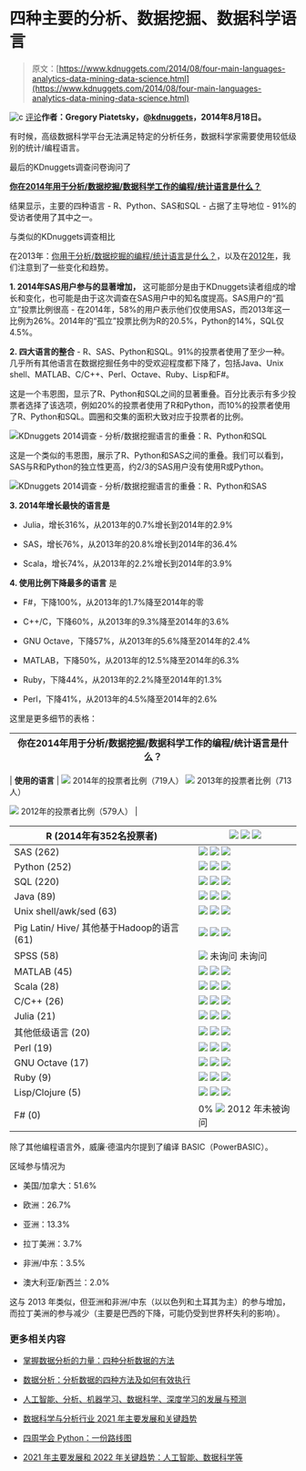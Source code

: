 # 四种主要的分析、数据挖掘、数据科学语言

> 原文：[https://www.kdnuggets.com/2014/08/four-main-languages-analytics-data-mining-data-science.html](https://www.kdnuggets.com/2014/08/four-main-languages-analytics-data-mining-data-science.html)

![c](../Images/3d9c022da2d331bb56691a9617b91b90.png) [评论](#comments)**作者：Gregory Piatetsky，[@kdnuggets](https://twitter.com/kdnuggets)，2014年8月18日。**

有时候，高级数据科学平台无法满足特定的分析任务，数据科学家需要使用较低级别的统计/编程语言。

最后的KDnuggets调查问卷询问了

[**你在2014年用于分析/数据挖掘/数据科学工作的编程/统计语言是什么？**](/polls/2014/languages-analytics-data-mining-data-science.html)

结果显示，主要的四种语言 - R、Python、SAS和SQL - 占据了主导地位 - 91%的受访者使用了其中之一。

与类似的KDnuggets调查相比

在2013年：[你用于分析/数据挖掘的编程/统计语言是什么？](/polls/2013/languages-analytics-data-mining-data-science.html)，以及在[2012年](/polls/2012/analytics-data-mining-programming-languages.html)，我们注意到了一些变化和趋势。

**1\. 2014年SAS用户参与的显著增加，** 这可能部分是由于KDnuggets读者组成的增长和变化，也可能是由于这次调查在SAS用户中的知名度提高。SAS用户的“孤立”投票比例很高 - 在2014年，58%的用户表示他们仅使用SAS，而2013年这一比例为26%。2014年的“孤立”投票比例为R的20.5%，Python的14%，SQL仅4.5%。

**2\. 四大语言的整合** - R、SAS、Python和SQL。91%的投票者使用了至少一种。几乎所有其他语言在数据挖掘任务中的受欢迎程度都下降了，包括Java、Unix shell、MATLAB、C/C++、Perl、Octave、Ruby、Lisp和F#。

这是一个韦恩图，显示了R、Python和SQL之间的显著重叠。百分比表示有多少投票者选择了该选项，例如20%的投票者使用了R和Python，而10%的投票者使用了R、Python和SQL。圆圈和交集的面积大致对应于投票者的比例。

![KDnuggets 2014调查 - 分析/数据挖掘语言的重叠：R、Python和SQL](../Images/0b9fa00cd8945a0c1907365bfa3d4dd9.png)

这是一个类似的韦恩图，展示了R、Python和SAS之间的重叠。我们可以看到，SAS与R和Python的独立性更高，约2/3的SAS用户没有使用R或Python。

![KDnuggets 2014调查 - 分析/数据挖掘语言的重叠：R、Python和SAS](../Images/ff7f70561205204a6b3dbc4b5a2bed0d.png)

**3\. 2014年增长最快的语言是**

+   Julia，增长316%，从2013年的0.7%增长到2014年的2.9%

+   SAS，增长76%，从2013年的20.8%增长到2014年的36.4%

+   Scala，增长74%，从2013年的2.2%增长到2014年的3.9%

**4\. 使用比例下降最多的语言** 是

+   F#，下降100%，从2013年的1.7%降至2014年的零

+   C++/C，下降60%，从2013年的9.3%降至2014年的3.6%

+   GNU Octave，下降57%，从2013年的5.6%降至2014年的2.4%

+   MATLAB，下降50%，从2013年的12.5%降至2014年的6.3%

+   Ruby，下降44%，从2013年的2.2%降至2014年的1.3%

+   Perl，下降41%，从2013年的4.5%降至2014年的2.6%

这里是更多细节的表格：

| **你在2014年用于分析/数据挖掘/数据科学工作的编程/统计语言是什么？**  |
| --- |

| **使用的语言** | ![](../Images/059e87ae303426ad7350424d55bfc3c5.png) 2014年的投票者比例（719人） ![](../Images/08e0ab9cd03841c32284afb01a4d1d7d.png) 2013年的投票者比例（713人）

![](../Images/ac2482355ff2f105d334e2cf54b1ab5b.png) 2012年的投票者比例（579人） |

| R (2014年有352名投票者) | ![](../Images/059e87ae303426ad7350424d55bfc3c5.png) ![](../Images/08e0ab9cd03841c32284afb01a4d1d7d.png) ![](../Images/ac2482355ff2f105d334e2cf54b1ab5b.png) |
| --- | --- |
| SAS (262) | ![](../Images/059e87ae303426ad7350424d55bfc3c5.png) ![](../Images/08e0ab9cd03841c32284afb01a4d1d7d.png) ![](../Images/ac2482355ff2f105d334e2cf54b1ab5b.png) |
| Python (252) | ![](../Images/059e87ae303426ad7350424d55bfc3c5.png) ![](../Images/08e0ab9cd03841c32284afb01a4d1d7d.png) ![](../Images/ac2482355ff2f105d334e2cf54b1ab5b.png) |
| SQL (220) | ![](../Images/059e87ae303426ad7350424d55bfc3c5.png) ![](../Images/08e0ab9cd03841c32284afb01a4d1d7d.png) ![](../Images/ac2482355ff2f105d334e2cf54b1ab5b.png) |
| Java (89) | ![](../Images/059e87ae303426ad7350424d55bfc3c5.png) ![](../Images/08e0ab9cd03841c32284afb01a4d1d7d.png) ![](../Images/ac2482355ff2f105d334e2cf54b1ab5b.png) |
| Unix shell/awk/sed (63) | ![](../Images/059e87ae303426ad7350424d55bfc3c5.png) ![](../Images/08e0ab9cd03841c32284afb01a4d1d7d.png) ![](../Images/ac2482355ff2f105d334e2cf54b1ab5b.png) |
| Pig Latin/ Hive/ 其他基于Hadoop的语言 (61) | ![](../Images/059e87ae303426ad7350424d55bfc3c5.png) ![](../Images/08e0ab9cd03841c32284afb01a4d1d7d.png) ![](../Images/ac2482355ff2f105d334e2cf54b1ab5b.png) |
| SPSS (58) | ![](../Images/059e87ae303426ad7350424d55bfc3c5.png) 未询问 未询问 |
| MATLAB (45) | ![](../Images/059e87ae303426ad7350424d55bfc3c5.png) ![](../Images/08e0ab9cd03841c32284afb01a4d1d7d.png) ![](../Images/ac2482355ff2f105d334e2cf54b1ab5b.png) |
| Scala (28) | ![](../Images/059e87ae303426ad7350424d55bfc3c5.png) ![](../Images/08e0ab9cd03841c32284afb01a4d1d7d.png) ![](../Images/ac2482355ff2f105d334e2cf54b1ab5b.png) |
| C/C++ (26) | ![](../Images/059e87ae303426ad7350424d55bfc3c5.png) ![](../Images/08e0ab9cd03841c32284afb01a4d1d7d.png) ![](../Images/ac2482355ff2f105d334e2cf54b1ab5b.png) |
| Julia (21) | ![](../Images/059e87ae303426ad7350424d55bfc3c5.png) ![](../Images/08e0ab9cd03841c32284afb01a4d1d7d.png) ![](../Images/ac2482355ff2f105d334e2cf54b1ab5b.png) |
| 其他低级语言 (20) | ![](../Images/059e87ae303426ad7350424d55bfc3c5.png) ![](../Images/08e0ab9cd03841c32284afb01a4d1d7d.png) ![](../Images/ac2482355ff2f105d334e2cf54b1ab5b.png) |
| Perl (19) | ![](../Images/059e87ae303426ad7350424d55bfc3c5.png) ![](../Images/08e0ab9cd03841c32284afb01a4d1d7d.png) ![](../Images/ac2482355ff2f105d334e2cf54b1ab5b.png) |
| GNU Octave (17) | ![](../Images/059e87ae303426ad7350424d55bfc3c5.png) ![](../Images/08e0ab9cd03841c32284afb01a4d1d7d.png) ![](../Images/ac2482355ff2f105d334e2cf54b1ab5b.png) |
| Ruby (9) | ![](../Images/059e87ae303426ad7350424d55bfc3c5.png) ![](../Images/08e0ab9cd03841c32284afb01a4d1d7d.png) ![](../Images/ac2482355ff2f105d334e2cf54b1ab5b.png) |
| Lisp/Clojure (5) | ![](../Images/059e87ae303426ad7350424d55bfc3c5.png) ![](../Images/08e0ab9cd03841c32284afb01a4d1d7d.png) ![](../Images/ac2482355ff2f105d334e2cf54b1ab5b.png) |
| F# (0) | 0% ![](../Images/08e0ab9cd03841c32284afb01a4d1d7d.png) 2012 年未被询问 |

除了其他编程语言外，威廉·德温内尔提到了编译 BASIC（PowerBASIC）。

区域参与情况为

+   美国/加拿大：51.6%

+   欧洲：26.7%

+   亚洲：13.3%

+   拉丁美洲：3.7%

+   非洲/中东：3.5%

+   澳大利亚/新西兰：2.0%

这与 2013 年类似，但亚洲和非洲/中东（以以色列和土耳其为主）的参与增加，而拉丁美洲的参与减少（主要是巴西的下降，可能仍受到世界杯失利的影响）。

### 更多相关内容

+   [掌握数据分析的力量：四种分析数据的方法](https://www.kdnuggets.com/2023/03/master-power-data-analytics-four-approaches-analyzing-data.html)

+   [数据分析：分析数据的四种方法及如何有效执行](https://www.kdnuggets.com/2023/04/data-analytics-four-approaches-analyzing-data-effectively.html)

+   [人工智能、分析、机器学习、数据科学、深度学习的发展与预测](https://www.kdnuggets.com/2021/12/developments-predictions-ai-machine-learning-data-science-research.html)

+   [数据科学与分析行业 2021 年主要发展和关键趋势](https://www.kdnuggets.com/2021/12/developments-predictions-data-science-analytics-industry.html)

+   [四周学会 Python：一份路线图](https://www.kdnuggets.com/2023/02/learning-python-four-weeks-roadmap.html)

+   [2021 年主要发展和 2022 年关键趋势：人工智能、数据科学等](https://www.kdnuggets.com/2021/12/trends-ai-data-science-ml-technology.html)
